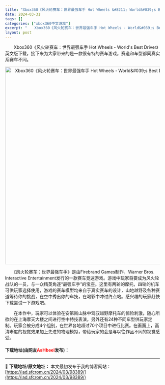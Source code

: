 ```yaml
---
title: "Xbox360《风火轮赛车：世界最强车手 Hot Wheels &#8211; World&#039;s Best Driver》英文版下载"
date: 2024-03-31
tags: []
categories: ["xbox360中文游戏"]
excerpt: "　　Xbox360《风火轮赛车：世界最强车手 Hot Wheels - World&#039;s Best Driver》英文版下载，接下来为大家带来的是一款很有特的赛车游戏，赛道和车型都同真实系赛车不同。 　　《风火轮赛车：世界最强车手》是由Firebrand Games制作，Warner Bros&hellip;"
layout: post
---
```


 <p>　　Xbox360《风火轮赛车：世界最强车手 Hot Wheels - World&#39;s Best Driver》英文版下载，接下来为大家带来的是一款很有特的赛车游戏，赛道和车型都同真实系赛车不同。</p> <p align="center"><img align="" border="0" src="https://lad.sfcrom.cn/wp-content/uploads/2024/03/20240330_66084105c500a.webp" width="641" alt="Xbox360《风火轮赛车：世界最强车手 Hot Wheels - World&amp;#039;s Best Driver》英文版下载" /></p> <p>　　《风火轮赛车：世界最强车手》是由Firebrand Games制作，Warner Bros. Interactive Entertainment发行的一款赛车竞速游戏。游戏中玩家将要成为风火轮战队的一员，与一众精英角逐&ldquo;最强车手&rdquo;的宝座。这里有两轮的摩托，四轮的机车可供玩家选择使用，游戏的赛车模型均来自于真实赛车的设计，山地越野及各种赛道等待你的挑战，在空中秀出你的车技，在喝彩中冲过终点站。感兴趣的玩家赶快下载尝试一下游戏吧。</p> <p>　　在本作中，玩家可以体验在安第斯山脉中驾驭越野摩托车的惊险刺激，随心所欲的在上海摩天大楼之间进行空中特技表演，另外还有24种不同车型供玩家定制。玩家会被分成4个组别，在世界各地超过70个项目中进行比赛。在画面上，高清晰度的视觉效果加上先进的物理模拟，带给玩家的会是与以往作品不同的视觉感受。</p> <p><h4>下载地址(由网友<font color="red">AsHbeel</font>发布)：</h4></p> 

---
📖 **下载地址/原文地址：** 本文最初发布于我的博客网站：[https://lad.sfcrom.cn/2024/03/98389/](https://lad.sfcrom.cn/2024/03/98389/)
